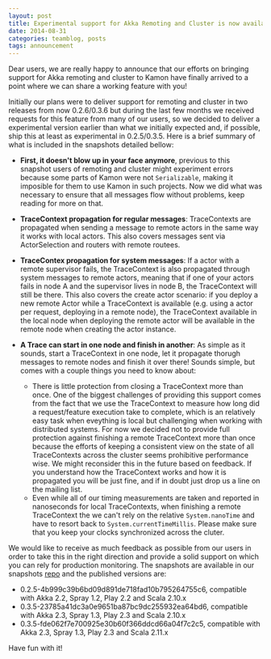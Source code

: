 ```yaml
---
layout: post
title: Experimental support for Akka Remoting and Cluster is now available!
date: 2014-08-31
categories: teamblog, posts
tags: announcement
---
```


Dear users, we are really happy to announce that our efforts on bringing support for Akka remoting and cluster to Kamon
have finally arrived to a point where we can share a working feature with you!



Initially our plans were to deliver support for remoting and cluster in two releases from now 0.2.6/0.3.6 but during the
last few months we received requests for this feature from many of our users, so we decided to deliver a experimental
version earlier than what we initially expected and, if possible, ship this at least as experimental in 0.2.5/0.3.5.
Here is a brief summary of what is included in the snapshots detailed bellow:

* __First, it doesn't blow up in your face anymore__, previous to this snapshot users of remoting and cluster might experiment
errors because some parts of Kamon were not `Serializable`, making it imposible for them to use Kamon in such projects.
Now we did what was necessary to ensure that all messages flow without problems, keep reading for more on that.

* __TraceContext propagation for regular messages__: TraceContexts are propagated when sending a message to remote actors
in the same way it works with local actors. This also covers messages sent via ActorSelection and routers with remote
routees.

* __TraceContex propagation for system messages__: If a actor with a remote supervisor fails, the TraceContext is also
propagated through system messages to remote actors, meaning that if one of your actors fails in node A and the supervisor
lives in node B, the TraceContext will still be there. This also covers the create actor scenario: if you deploy a new
remote Actor while a TraceContext is available (e.g. using a actor per request, deploying in a remote node), the
TraceContext available in the local node when deploying the remote actor will be available in the remote node when
creating the actor instance.

* __A Trace can start in one node and finish in another__: As simple as it sounds, start a TraceContext in one node, let
it propagate thorugh messages to remote nodes and finish it over there! Sounds simple, but comes with a couple things
you need to know about:
    * There is little protection from closing a TraceContext more than once. One of the biggest challenges of providing
      this support comes from the fact that we use the TraceContext to measure how long did a request/feature execution
      take to complete, which is an relatively easy task when eveything is local but challenging when working with
      distributed systems. For now we decided not to provide full protection against finishing a remote TraceContext more
      than once because the efforts of keeping a consistent view on the state of all TraceContexts across the cluster
      seems prohibitive performance wise. We might reconsider this in the future based on feedback. If you understand
      how the TraceContext works and how it is propagated you will be just fine, and if in doubt just drop us a line on
      the mailing list.
    * Even while all of our timing measurements are taken and reported in nanoseconds for local TraceContexts, when
      finishing a remote TraceContext the we can't rely on the relative `System.nanoTime` and have to resort back to
      `System.currentTimeMillis`. Please make sure that you keep your clocks synchronized across the cluter.

We would like to receive as much feedback as possible from our users in order to take this in the right direction and
provide a solid support on which you can rely for production monitoring. The snapshots are available in our snapshots
[repo] and the published versions are:

* 0.2.5-4b999c39b6bd09d891de718fad10b795264755c6, compatible with Akka 2.2, Spray 1.2, Play 2.2 and Scala 2.10.x
* 0.3.5-23785a41dc3a0e9651ba87bc9dc255932ea64bd6, compatible with Akka 2.3, Spray 1.3, Play 2.3 and Scala 2.10.x
* 0.3.5-fde062f7e700925e30b60f366ddcd66a04f7c2c5, compatible with Akka 2.3, Spray 1.3, Play 2.3 and Scala 2.11.x

Have fun with it!


[repo]: http://snapshots.kamon.io
